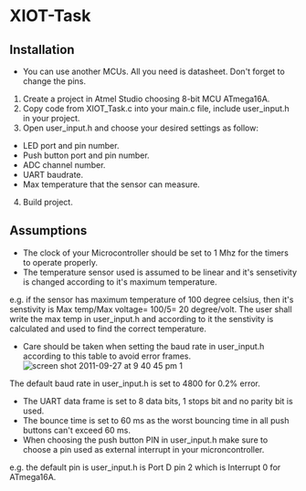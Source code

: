 # XIOT-Task



## Installation

- You can use another MCUs. All you need is datasheet. Don't forget to change the pins.
1. Create a project in Atmel Studio choosing 8-bit MCU ATmega16A.
2. Copy code from XIOT_Task.c into your main.c file, include user_input.h in your project.
3. Open user_input.h and choose your desired settings as follow: 
- LED port and pin number.
- Push button port and pin number.
- ADC channel number.
- UART baudrate.
- Max temperature that the sensor can measure.
4. Build project.

## Assumptions
- The clock of your Microcontroller should be set to 1 Mhz for the timers to operate properly.
- The temperature sensor used is assumed to be linear and it's sensetivity is changed according to it's maximum temperature.

e.g. if the sensor has maximum temperature of 100 degree celsius, then it's senstivity is Max temp/Max voltage= 100/5= 20 degree/volt.
The user shall write the max temp in user_input.h and according to it the senstivity is calculated and used to find the correct temperature.
- Care should be taken when setting the baud rate in user_input.h according to this table to avoid error frames.
![screen shot 2011-09-27 at 9 40 45 pm 1](https://user-images.githubusercontent.com/19417067/42127834-c5da75ac-7c9f-11e8-8bd1-dc94871b7474.png)

The default baud rate in user_input.h is set to 4800 for 0.2% error.
- The UART data frame is set to 8 data bits, 1 stops bit and no parity bit is used.
- The bounce time is set to 60 ms as the worst bouncing time in all push buttons can't exceed 60 ms.
- When choosing the push button PIN in user_input.h make sure to choose a pin used as external interrupt in your microncontroller.

e.g. the default pin is user_input.h is Port D pin 2 which is Interrupt 0 for ATmega16A.
